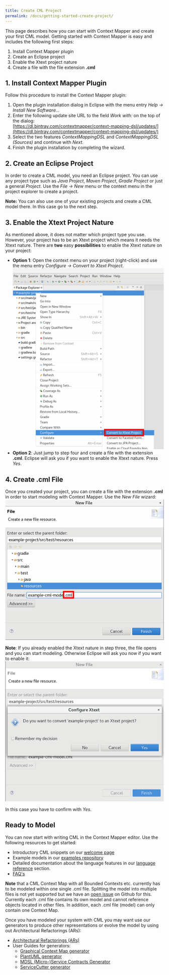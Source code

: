 ```yaml
---
title: Create CML Project
permalink: /docs/getting-started-create-project/
---
```


This page describes how you can start with Context Mapper and create your first CML model. Getting started with Context Mapper is easy and 
includes the following first steps:

 1. Install Context Mapper plugin
 2. Create an Eclipse project
 3. Enable the Xtext project nature
 4. Create a file with the file extension **.cml**
 
## 1. Install Context Mapper Plugin
Follow this procedure to install the Context Mapper plugin:

 1. Open the plugin installation dialog in Eclipse with the menu entry _Help -> Install New Software..._
 2. Enter the following update site URL to the field _Work with:_ on the top of the dialog:
    <br/>[https://dl.bintray.com/contextmapper/context-mapping-dsl/updates/](https://dl.bintray.com/contextmapper/context-mapping-dsl/updates/)
 3. Select the two features _ContextMappingDSL_ and _ContextMappingDSL (Sources)_ and continue with _Next_.
 4. Finish the plugin installation by completing the wizard.
 
## 2. Create an Eclipse Project
In order to create a CML model, you need an Eclipse project. You can use any project type such as _Java Project_, _Maven Project_, 
_Gradle Project_ or just a general _Project_. Use the _File -> New_ menu or the context menu in the project explorer to create a project. 

**Note:** You can also use one of your existing projects and create a CML model there. In this case go to the next step.

## 3. Enable the Xtext Project Nature
As mentioned above, it does not matter which project type you use. However, your project has to be an Xtext project which means it needs
the Xtext nature. There are **two** easy **possibilities** to enable the Xtext nature on your project:

 * **Option 1**: Open the context menu on your project (right-click) and use the menu entry _Configure -> Convert to Xtext Project_.
    <a href="/img/convert-to-xtext-project.png">![Enable Xtext nature on Eclipse project](/img/convert-to-xtext-project.png)</a>
 * **Option 2**: Just jump to step four and create a file with the extension **.cml**. Eclipse will ask you if you want to enable the Xtext nature. Press _Yes_.
 
## 4. Create .cml File
Once you created your project, you can create a file with the extension **.cml** in order to start modeling with Context Mapper. Use the 
_New File_ wizard:
<a href="/img/create-cml-file.png">![Create CML file](/img/create-cml-file.png)</a>

**Note**: If you already enabled the Xtext nature in step three, the file opens and you can start modeling. Otherwise Eclipse will ask you now if you
want to enable it:
<a href="/img/create-cml-file-enable-nature.png">![Enable Xtext nature at CML file creation](/img/create-cml-file-enable-nature.png)</a>

In this case you have to confirm with _Yes_. 

## Ready to Model
You can now start with writing CML in the Context Mapper editor. Use the following resources to get started:

 * Introductory CML snippets on our [welcome page](/docs/home/)
 * Example models in our [examples repository](https://github.com/ContextMapper/context-mapper-examples)
 * Detailed documentation about the language features in our [language reference](/docs/language-reference/) section.
 * [FAQ's](/docs/faq/)
 
 <div class="alert alert-custom">
 <strong>Note</strong> that a CML Context Map with all Bounded Contexts etc. currently has to be modeled within one single .cml file.
 Splitting the model into multiple files is not yet supported but we have an <a href="https://github.com/ContextMapper/context-mapper-dsl/issues/86">
 open issue</a> on Github for this. Currently each .cml file contains its own model and cannot reference objects located in other files.
 In addition, each .cml file (model) can only contain one Context Map.  
 </div>
 
Once you have modeled your system with CML you may want use our generators to produce other representations or evolve the model by using
out Architectural Refactorings (ARs):

 * [Architectural Refactorings (ARs)](/docs/architectural-refactorings/)
 * User Guides for generators:
    * [Graphical Context Map generator](/docs/context-map-generator/)
    * [PlantUML generator](/docs/plant-uml/)
    * [MDSL (Micro-)Service Contracts Generator](/docs/mdsl/)
    * [ServiceCutter generator](/docs/service-cutter/)
